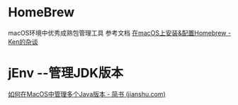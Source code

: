
# HomeBrew
macOS环境中优秀成熟包管理工具
参考文档
[在macOS上安装&配置Homebrew - Ken的杂谈](https://ken.io/note/macos-homebrew-install-and-configuration#:~:text=%E5%9C%A8macOS%E4%B8%8A%E5%AE%89%E8%A3%85%26%E9%85%8D%E7%BD%AEHomebrew%201%20%E4%B8%80%E3%80%81%E5%89%8D%E8%A8%80%20Homebrew%20%E6%98%AF%E4%B8%80%E4%B8%AA%E5%BC%80%E6%BA%90%E7%9A%84%E5%8C%85%E7%AE%A1%E7%90%86%E5%B7%A5%E5%85%B7%EF%BC%8C%E5%8F%AF%E4%BB%A5%E7%AE%80%E5%8C%96macOS%E7%8E%AF%E5%A2%83%E4%B8%8B%E8%BD%AF%E4%BB%B6%E7%9A%84%E5%AE%89%E8%A3%85%EF%BC%8C%E5%8D%B8%E8%BD%BD%E3%80%81%E6%9B%B4%E6%96%B0%E7%AD%89%E7%AD%89%EF%BC%8C%E5%B0%A4%E5%85%B6%E6%98%AF%E5%AF%B9%E4%BA%8E%E5%BC%80%E5%8F%91%E5%B7%A5%E5%85%B7%E7%9A%84%E5%AE%89%E8%A3%85%E3%80%81%E7%AE%A1%E7%90%86%E9%9D%9E%E5%B8%B8%E6%9C%89%E5%88%A9%E4%BA%8E%E5%BC%80%E5%8F%91%E8%80%85%E4%BE%BF%E6%8D%B7%E7%AE%A1%E7%90%86%E5%BC%80%E5%8F%91%E7%8E%AF%E5%A2%83%EF%BC%8C%E5%8F%A6%E5%A4%96Homebrew%E4%B9%9F%E5%8F%AF%E4%BB%A5%E7%94%A8%E4%BA%8ELinux%EF%BC%8C%E4%B8%8D%E8%BF%87%E7%94%B1%E4%BA%8ELinux%E5%B7%B2%E7%BB%8F%E6%9C%89%E4%BA%86%E6%9B%B4%E6%88%90%E7%86%9F%E7%9A%84yum%E3%80%81apt-get%E3%80%81dnf%E7%AD%89%E5%8C%85%E7%AE%A1%E7%90%86%E5%B7%A5%E5%85%B7%EF%BC%8CHomebrew%E5%9C%A8macOS%E4%B8%8A%E6%9B%B4%E4%B8%BA%E6%B5%81%E8%A1%8C%E5%92%8C%E5%A5%BD%E7%94%A8%201%E3%80%81%E6%9C%AC%E6%96%87%E4%B8%BB%E8%A6%81%E5%86%85%E5%AE%B9%20Homebrew%E5%AE%89%E8%A3%85%E4%B8%8E%E4%BB%8B%E7%BB%8D%20...,4%20%E5%9B%9B%E3%80%81Homebrew%E5%B8%B8%E7%94%A8%E5%91%BD%E4%BB%A4%201%E3%80%81%E5%AE%89%E8%A3%85%E8%BD%AF%E4%BB%B6%20...%205%20%E4%BA%94%E3%80%81%E5%A4%87%E6%B3%A8%201%E3%80%81%E5%8F%AF%E8%83%BD%E7%A2%B0%E5%88%B0%E7%9A%84%E9%97%AE%E9%A2%98%20)


# jEnv --管理JDK版本
[如何在MacOS中管理多个Java版本 - 简书 (jianshu.com)](https://www.jianshu.com/p/d628e8c6bf3d)

